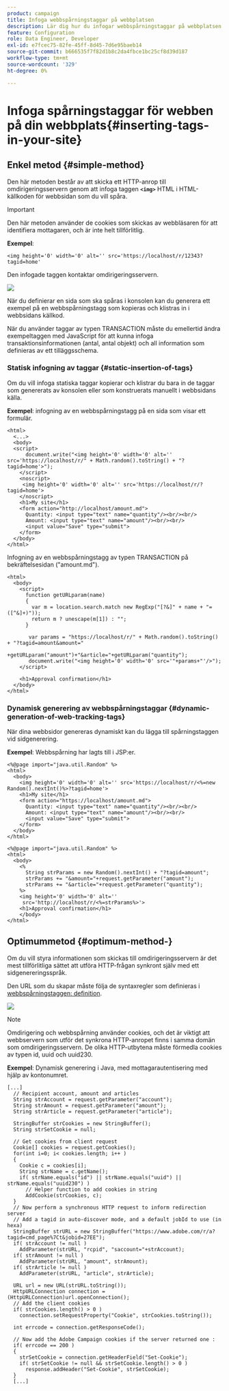 ```yaml
---
product: campaign
title: Infoga webbspårningstaggar på webbplatsen
description: Lär dig hur du infogar webbspårningstaggar på webbplatsen
feature: Configuration
role: Data Engineer, Developer
exl-id: e7fcec75-82fe-45ff-8d45-7d6e95baeb14
source-git-commit: b666535f7f82d1b8c2da4fbce1bc25cf8d39d187
workflow-type: tm+mt
source-wordcount: '329'
ht-degree: 0%

---
```


# Infoga spårningstaggar för webben på din webbplats{#inserting-tags-in-your-site}

## Enkel metod {#simple-method}

Den här metoden består av att skicka ett HTTP-anrop till omdirigeringsservern genom att infoga taggen **`<img>`** HTML i HTML-källkoden för webbsidan som du vill spåra.

>[!IMPORTANT]
>
>Den här metoden använder de cookies som skickas av webbläsaren för att identifiera mottagaren, och är inte helt tillförlitlig.

**Exempel**:

```
<img height='0' width='0' alt='' src='https://localhost/r/12343?tagid=home'
```

Den infogade taggen kontaktar omdirigeringsservern.

![](assets/d_ncs_integration_webtracking_structure2.png)

När du definierar en sida som ska spåras i konsolen kan du generera ett exempel på en webbspårningstagg som kopieras och klistras in i webbsidans källkod.

När du använder taggar av typen TRANSACTION måste du emellertid ändra exempeltaggen med JavaScript för att kunna infoga transaktionsinformationen (antal, antal objekt) och all information som definieras av ett tilläggsschema.

### Statisk infogning av taggar {#static-insertion-of-tags}

Om du vill infoga statiska taggar kopierar och klistrar du bara in de taggar som genererats av konsolen eller som konstruerats manuellt i webbsidans källa.

**Exempel**: infogning av en webbspårningstagg på en sida som visar ett formulär.

```
<html>
  <...>
  <body>
  <script>
      document.write("<img height='0' width='0' alt='' src='https://localhost/r/" + Math.random().toString() + "?tagid=home'>");
    </script>
    <noscript>
     <img height='0' width='0' alt='' src='https://localhost/r/?tagid=home'>
    </noscript>
    <h1>My site</h1>
    <form action="http://localhost/amount.md">
      Quantity: <input type="text" name="quantity"/><br/><br/>
      Amount: <input type="text" name="amount"/><br/><br/>
      <input value="Save" type="submit">
    </form>
  </body>
</html>
```

Infogning av en webbspårningstagg av typen TRANSACTION på bekräftelsesidan (&quot;amount.md&quot;).

```
<html>
  <body>
    <script>
      function getURLparam(name) 
      {
        var m = location.search.match new RegExp("[?&]" + name + "=([^&]+)"));
        return m ? unescape(m[1]) : "";
      }
 
       var params = "https://localhost/r/" + Math.random().toString() + "?tagid=amount&amount="
                      +getURLparam("amount")+"&article="+getURLparam("quantity");
       document.write("<img height='0' width='0' src='"+params+"'/>");
    </script>

    <h1>Approval confirmation</h1>
  </body>
</html>
```

### Dynamisk generering av webbspårningstaggar {#dynamic-generation-of-web-tracking-tags}

När dina webbsidor genereras dynamiskt kan du lägga till spårningstaggen vid sidgenerering.

**Exempel**: Webbspårning har lagts till i JSP:er.

```
<%@page import="java.util.Random" %>
<html>
  <body>
    <img height='0' width='0' alt='' src='https://localhost/r/<%=new Random().nextInt()%>?tagid=home'>
    <h1>My site</h1>
    <form action="https://localhost/amount.md">
      Quantity: <input type="text" name="quantity"/><br/><br/>
      Amount: <input type="text" name="amount"/><br/><br/>
      <input value="Save" type="submit">
    </form>
  </body>
</html>
```

```
<%@page import="java.util.Random" %>
<html>
  <body>
    <%  
      String strParams = new Random().nextInt() + "?tagid=amount";
      strParams += "&amount="+request.getParameter("amount");
      strParams += "&article="+request.getParameter("quantity");
    %>
    <img height='0' width='0' alt=''
     src='http://localhost/r/<%=strParams%>'>
    <h1>Approval confirmation</h1>
    </body>
</html>
```

## Optimummetod {#optimum-method-}

Om du vill styra informationen som skickas till omdirigeringsservern är det mest tillförlitliga sättet att utföra HTTP-frågan synkront själv med ett sidgenereringsspråk.

Den URL som du skapar måste följa de syntaxregler som definieras i [webbspårningstaggen: definition](../../configuration/using/web-tracking-tag-definition.md).

![](assets/d_ncs_integration_webtracking_structure3.png)

>[!NOTE]
>
>Omdirigering och webbspårning använder cookies, och det är viktigt att webbservern som utför det synkrona HTTP-anropet finns i samma domän som omdirigeringsservern. De olika HTTP-utbytena måste förmedla cookies av typen id, uuid och uuid230.

**Exempel**: Dynamisk generering i Java, med mottagarautentisering med hjälp av kontonumret.

```
[...]
  // Recipient account, amount and articles
  String strAccount = request.getParameter("account");
  String strAmount = request.getParameter("amount");
  String strArticle = request.getParameter("article");

  StringBuffer strCookies = new StringBuffer();
  String strSetCookie = null;

  // Get cookies from client request
  Cookie[] cookies = request.getCookies();
  for(int i=0; i< cookies.length; i++ )
  {
    Cookie c = cookies[i];
    String strName = c.getName();
    if( strName.equals("id") || strName.equals("uuid") || strName.equals("uuid230") )
      // Helper function to add cookies in string
      AddCookie(strCookies, c);
  }
  // Now perform a synchronous HTTP request to inform redirection server
  // Add a tagid in auto-discover mode, and a default jobId to use (in hexa)
  StringBuffer strURL = new StringBuffer("https://www.adobe.com/r/a?tagid=cmd_page%7Ct&jobid=27EE");
  if( strAccount != null )
    AddParameter(strURL, "rcpid", "saccount="+strAccount);
  if( strAmount != null )
    AddParameter(strURL, "amount", strAmount);
  if( strArticle != null )
    AddParameter(strURL, "article", strArticle);
  
  URL url = new URL(strURL.toString());
  HttpURLConnection connection = (HttpURLConnection)url.openConnection();
  // Add the client cookies
  if( strCookies.length() > 0 )
    connection.setRequestProperty("Cookie", strCookies.toString());

  int errcode = connection.getResponseCode();

  // Now add the Adobe Campaign cookies if the server returned one :
  if( errcode == 200 )
  {
    strSetCookie = connection.getHeaderField("Set-Cookie");
    if( strSetCookie != null && strSetCookie.length() > 0 )
      response.addHeader("Set-Cookie", strSetCookie);
  }
  [...]
```
